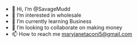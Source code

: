 - 👋 Hi, I’m @SavageMudd
- 👀 I’m interested in wholesale
- 🌱 I’m currently learning Business
- 💞️ I’m looking to collaborate on making money
- 📫 How to reach me maryjanetaconi5@gmail.com

<!---
SavageMudd/SavageMudd is a ✨ special ✨ repository because its `README.md` (this file) appears on your GitHub profile.
You can click the Preview link to take a look at your changes.
--->

